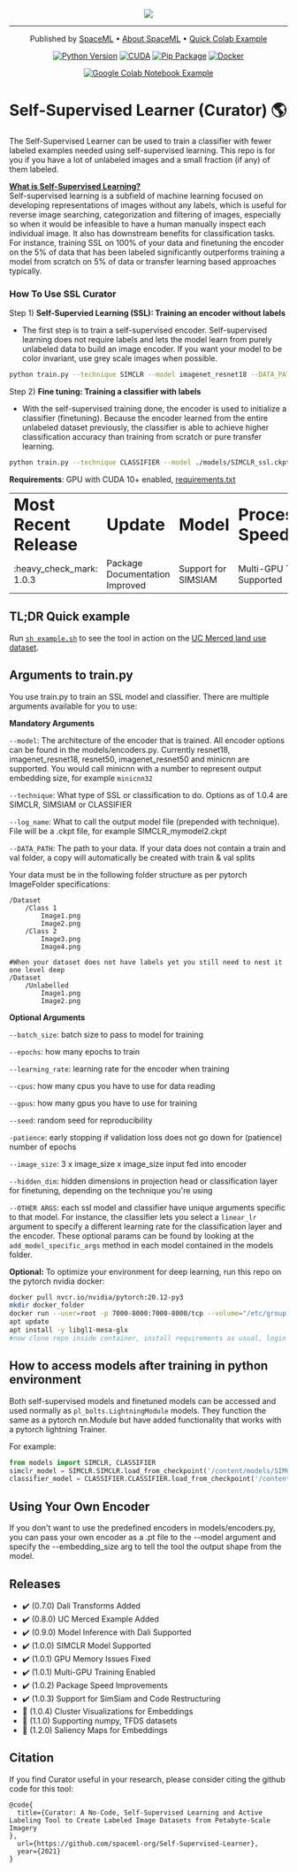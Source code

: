 <div align="center">

<img src="https://github.com/spaceml-org/Self-Supervised-Learner/blob/main/readme_icons/ssl-head.jpg" >


<!--**Rapidly curate a dataset for scientific studies without the need for machine learning, self supervised ML coding expertise.** -->

---

<p align="center">
  Published by <a href="http://spaceml.org/">SpaceML</a> •
  <a href="https://arxiv.org/abs/2012.10610">About SpaceML</a> •
  <a href="https://github.com/spaceml-org/Self-Supervised-Learner/blob/simsiam/tutorials/PythonColabTutorial_Merced.ipynb">Quick Colab Example</a> 
</p>


[![Python Version](https://img.shields.io/badge/python-3.5%20|%203.6%20|%203.7%20|%203.8-blue.svg)](https://www.python.org/)
[![CUDA](https://img.shields.io/badge/Cuda-10%20|%2011.0-4dc71f.svg)](https://docs.nvidia.com/deeplearning/dali/user-guide/docs/installation.html)
[![Pip Package](https://img.shields.io/badge/Pip%20Package-Coming%20Soon-0073b7.svg)](https://pypi.org/project/pip/)
[![Docker](https://img.shields.io/badge/Docker%20Image-Coming%20Soon-34a0ef.svg)](https://www.docker.com/)

[![Google Colab Notebook Example](https://colab.research.google.com/assets/colab-badge.svg)](https://github.com/spaceml-org/Self-Supervised-Learner/blob/simsiam/tutorials/PythonColabTutorial_Merced.ipynb)

</div>

# Self-Supervised Learner (Curator) :earth_americas:

The Self-Supervised Learner can be used to train a classifier with fewer labeled examples needed using self-supervised learning. This repo is for you if you have a lot of unlabeled images and a small fraction (if any) of them labeled.


<ins> **What is Self-Supervised Learning?** </ins> \
Self-supervised learning is a subfield of machine learning focused on developing representations of images without any labels, which is useful for reverse image searching, categorization and filtering of images, especially so when it would be infeasible to have a human manually inspect each individual image. It also has downstream benefits for classification tasks. For instance, training SSL on 100% of your data and finetuning the encoder on the 5% of data that has been labeled significantly outperforms training a model from scratch on 5% of data or transfer learning based approaches typically.

### How To Use SSL Curator
Step 1) **Self-Supervied Learning (SSL): Training an encoder without labels**
   - The first step is to train a self-supervised encoder. Self-supervised learning does not require labels and lets the model learn from purely unlabeled data to build an image encoder. If you want your model to be color invariant, use grey scale images when possible.
```bash
python train.py --technique SIMCLR --model imagenet_resnet18 --DATA_PATH myDataFolder/AllImages  --epochs 100 --log_name ssl 
```

Step 2) **Fine tuning: Training a classifier with labels**
   - With the self-supervised training done, the encoder is used to initialize a classifier (finetuning). Because the encoder learned from the entire unlabeled dataset previously, the classifier is able to achieve higher classification accuracy than training from scratch or pure transfer learning.

```bash
python train.py --technique CLASSIFIER --model ./models/SIMCLR_ssl.ckpt --DATA_PATH myDataFolder/LabeledImages  --epochs 100 --log_name finetune 
```

__Requirements__: GPU with CUDA 10+ enabled, [requirements.txt](https://github.com/spaceml-org/Self-Supervised-Learner/blob/main/requirements.txt)


<table border="0">
 <tr>
    <td><b style="font-size:30px">Most Recent Release</b></td>
    <td><b style="font-size:30px">Update</b></td>
    <td><b style="font-size:30px">Model</b></td>
    <td><b style="font-size:30px">Processing Speed</b></td>
 </tr>
 <tr>
    <td>:heavy_check_mark: 1.0.3</td>
    <td>Package Documentation Improved</td>
    <td>Support for SIMSIAM</td>
    <td>Multi-GPU Training Supported</td>
 </tr>
</table>

## TL;DR Quick example
Run [`sh example.sh`](https://github.com/spaceml-org/Self-Supervised-Learner/blob/main/tutorials/example.sh) to see the tool in action on the [UC Merced land use dataset](http://weegee.vision.ucmerced.edu/datasets/landuse.html).

## Arguments to train.py
You use train.py to train an SSL model and classifier. There are multiple arguments available for you to use: 

__Mandatory Arguments__

```--model```: The architecture of the encoder that is trained. All encoder options can be found in the models/encoders.py. Currently resnet18, imagenet_resnet18, resnet50, imagenet_resnet50 and minicnn are supported. You would call minicnn with a number to represent output embedding size, for example ```minicnn32```

```--technique```: What type of SSL or classification to do. Options as of 1.0.4 are SIMCLR, SIMSIAM or CLASSIFIER

```--log_name```: What to call the output model file (prepended with technique). File will be a .ckpt file, for example SIMCLR_mymodel2.ckpt

```--DATA_PATH```: The path to your data. If your data does not contain a train and val folder, a copy will automatically be created with train & val splits

Your data must be in the following folder structure as per pytorch ImageFolder specifications:
```
/Dataset
    /Class 1
        Image1.png
        Image2.png
    /Class 2
        Image3.png
        Image4.png

#When your dataset does not have labels yet you still need to nest it one level deep
/Dataset
    /Unlabelled
        Image1.png
        Image2.png

```

__Optional Arguments__

```--batch_size```: batch size to pass to model for training

```--epochs```: how many epochs to train

```--learning_rate```: learning rate for the encoder when training

```--cpus```: how many cpus you have to use for data reading

```--gpus```: how many gpus you have to use for training

```--seed```: random seed for reproducibility

```-patience```: early stopping if validation loss does not go down for (patience) number of epochs

```--image_size```: 3 x image_size x image_size input fed into encoder

```--hidden_dim```: hidden dimensions in projection head or classification layer for finetuning, depending on the technique you're using

```--OTHER ARGS```: each ssl model and classifier have unique arguments specific to that model. For instance, the classifier lets you select a ```linear_lr``` argument to specify a different learning rate for the classification layer and the encoder. These optional params can be found by looking at the ```add_model_specific_args``` method in each model contained in the models folder.



__Optional:__ To optimize your environment for deep learning, run this repo on the pytorch nvidia docker:

```bash
docker pull nvcr.io/nvidia/pytorch:20.12-py3
mkdir docker_folder
docker run --user=root -p 7000-8000:7000-8000/tcp --volume="/etc/group:/etc/group:ro" --volume="/etc/passwd:/etc/passwd:ro" --volume="/etc/shadow:/etc/shadow:ro" --volume="/etc/sudoers.d:/etc/sudoers.d:ro" --gpus all -it --rm -v /docker_folder:/inside_docker nvcr.io/nvidia/pytorch:20.12-py3
apt update
apt install -y libgl1-mesa-glx
#now clone repo inside container, install requirements as usual, login to wandb if you'd like to
```

## How to access models after training in python environment
Both self-supervised models and finetuned models can be accessed and used normally as `pl_bolts.LightningModule` models. They function the same as a pytorch nn.Module but have added functionality that works with a pytorch lightning Trainer.

For example:
```python
from models import SIMCLR, CLASSIFIER
simclr_model = SIMCLR.SIMCLR.load_from_checkpoint('/content/models/SIMCLR_ssl.ckpt') #Used like a normal pytorch model
classifier_model = CLASSIFIER.CLASSIFIER.load_from_checkpoint('/content/models/CLASSIFIER_ft.ckpt') #Used like a normal pytorch model
```

## Using Your Own Encoder
If you don't want to use the predefined encoders in models/encoders.py, you can pass your own encoder as a .pt file to the --model argument and specify the --embedding_size arg to tell the tool the output shape from the model.

## Releases
- :heavy_check_mark: (0.7.0) Dali Transforms Added
- :heavy_check_mark: (0.8.0) UC Merced Example Added
- :heavy_check_mark: (0.9.0) Model Inference with Dali Supported
- :heavy_check_mark: (1.0.0) SIMCLR Model Supported
- :heavy_check_mark: (1.0.1) GPU Memory Issues Fixed
- :heavy_check_mark: (1.0.1) Multi-GPU Training Enabled
- :heavy_check_mark: (1.0.2) Package Speed Improvements
- :heavy_check_mark: (1.0.3) Support for SimSiam and Code Restructuring
- :ticket: (1.0.4) Cluster Visualizations for Embeddings 
- :ticket: (1.1.0) Supporting numpy, TFDS datasets
- :ticket: (1.2.0) Saliency Maps for Embeddings

## Citation
If you find Curator useful in your research, please consider citing the github code for this tool:
```
@code{
  title={Curator: A No-Code, Self-Supervised Learning and Active Labeling Tool to Create Labeled Image Datasets from Petabyte-Scale Imagery
},
  url={https://github.com/spaceml-org/Self-Supervised-Learner},
  year={2021}
}
```

</div>

